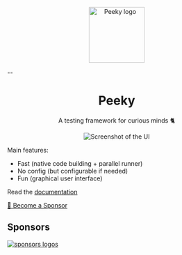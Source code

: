 <p align="center"><img src="docs/public/logo.svg" width="128" height="128" alt="Peeky logo"></p>
--
<h1 align="center">Peeky</h1>

<p align="center">A testing framework for curious minds 🐈️</p>

<p align="center"><img src="docs/public/home-screenshot.png" alt="Screenshot of the UI"></p>

Main features:

- Fast (native code building + parallel runner)
- No config (but configurable if needed)
- Fun (graphical user interface)

Read the [documentation](https://peeky.netlify.app/)

[💚️ Become a Sponsor](https://github.com/sponsors/Akryum)

## Sponsors

[![sponsors logos](https://guillaume-chau.info/sponsors.png)](https://guillaume-chau.info/sponsors)

